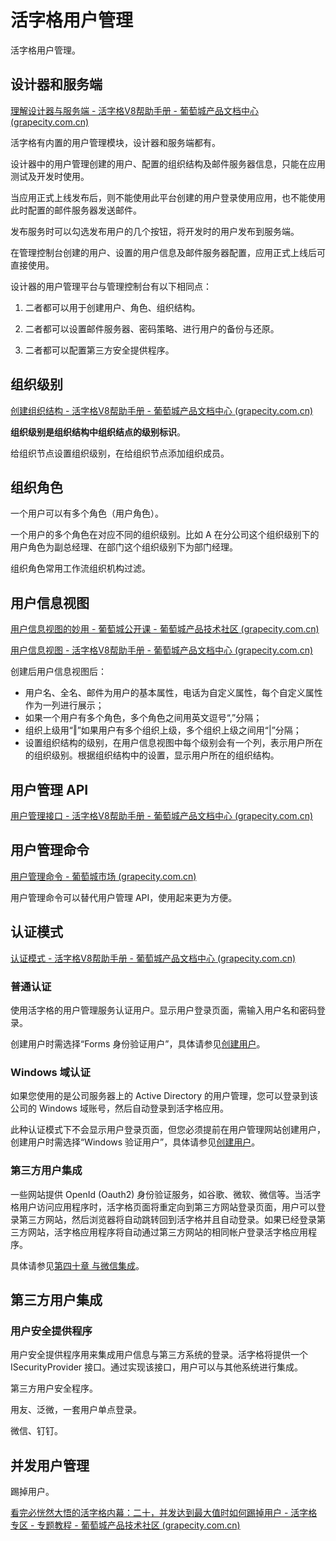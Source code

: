 # 活字格用户管理

活字格用户管理。



## 设计器和服务端

[理解设计器与服务端 - 活字格V8帮助手册 - 葡萄城产品文档中心 (grapecity.com.cn)](https://help.grapecity.com.cn/pages/viewpage.action?pageId=72356579)

活字格有内置的用户管理模块，设计器和服务端都有。

设计器中的用户管理创建的用户、配置的组织结构及邮件服务器信息，只能在应用测试及开发时使用。

当应用正式上线发布后，则不能使用此平台创建的用户登录使用应用，也不能使用此时配置的邮件服务器发送邮件。



发布服务时可以勾选发布用户的几个按钮，将开发时的用户发布到服务端。



在管理控制台创建的用户、设置的用户信息及邮件服务器配置，应用正式上线后可直接使用。



设计器的用户管理平台与管理控制台有以下相同点：

1. 二者都可以用于创建用户、角色、组织结构。

2. 二者都可以设置邮件服务器、密码策略、进行用户的备份与还原。

3. 二者都可以配置第三方安全提供程序。

## 组织级别

[创建组织结构 - 活字格V8帮助手册 - 葡萄城产品文档中心 (grapecity.com.cn)](https://help.grapecity.com.cn/pages/viewpage.action?pageId=72356728#id-创建组织结构-3.组织级别)

**组织级别是组织结构中组织结点的级别标识**。

给组织节点设置组织级别，在给组织节点添加组织成员。

## 组织角色

一个用户可以有多个角色（用户角色）。

一个用户的多个角色在对应不同的组织级别。比如 A 在分公司这个组织级别下的用户角色为副总经理、在部门这个组织级别下为部门经理。

组织角色常用工作流组织机构过滤。

## 用户信息视图

[用户信息视图的妙用 - 葡萄城公开课 - 葡萄城产品技术社区 (grapecity.com.cn)](https://gcdn.grapecity.com.cn/forum.php?mod=viewthread&tid=57696&highlight=%D3%C3%BB%A7%D0%C5%CF%A2%CA%D3%CD%BC)

[用户信息视图 - 活字格V8帮助手册 - 葡萄城产品文档中心 (grapecity.com.cn)](https://help.grapecity.com.cn/pages/viewpage.action?pageId=72356802)



创建后用户信息视图后：

- 用户名、全名、邮件为用户的基本属性，电话为自定义属性，每个自定义属性作为一列进行展示；
- 如果一个用户有多个角色，多个角色之间用英文逗号“,”分隔；
- 组织上级用“‖”如果用户有多个组织上级，多个组织上级之间用“|”分隔；
- 设置组织结构的级别，在用户信息视图中每个级别会有一个列，表示用户所在的组织级别。根据组织结构中的设置，显示用户所在的组织结构。

## 用户管理 API

[用户管理接口 - 活字格V8帮助手册 - 葡萄城产品文档中心 (grapecity.com.cn)](https://help.grapecity.com.cn/pages/viewpage.action?pageId=72356850)

## 用户管理命令

[用户管理命令 - 葡萄城市场 (grapecity.com.cn)](https://marketplace.grapecity.com.cn/ApplicationDetails?productID=SP2104270014&productDetailID=D2209090033&tabName=Tabs_detail)



用户管理命令可以替代用户管理 API，使用起来更为方便。



## 认证模式

[认证模式 - 活字格V8帮助手册 - 葡萄城产品文档中心 (grapecity.com.cn)](https://help.grapecity.com.cn/pages/viewpage.action?pageId=72356858)



### 普通认证

使用活字格的用户管理服务认证用户。显示用户登录页面，需输入用户名和密码登录。

创建用户时需选择“Forms 身份验证用户”，具体请参见[创建用户](https://help.grapecity.com.cn/pages/viewpage.action?pageId=72356598)。

### Windows 域认证

如果您使用的是公司服务器上的 Active Directory 的用户管理，您可以登录到该公司的 Windows 域账号，然后自动登录到活字格应用。

此种认证模式下不会显示用户登录页面，但您必须提前在用户管理网站创建用户，创建用户时需选择“Windows 验证用户”，具体请参见[创建用户](https://help.grapecity.com.cn/pages/viewpage.action?pageId=72356598)。

### 第三方用户集成

一些网站提供 OpenId (Oauth2) 身份验证服务，如谷歌、微软、微信等。当活字格用户访问应用程序时，活字格页面将重定向到第三方网站登录页面，用户可以登录第三方网站，然后浏览器将自动跳转回到活字格并且自动登录。如果已经登录第三方网站，活字格应用程序将自动通过第三方网站的相同帐户登录活字格应用程序。

具体请参见[第四十章 与微信集成](https://help.grapecity.com.cn/pages/viewpage.action?pageId=72363759)。



## 第三方用户集成



### 用户安全提供程序

用户安全提供程序用来集成用户信息与第三方系统的登录。活字格将提供一个 ISecurityProvider 接口。通过实现该接口，用户可以与其他系统进行集成。



第三方用户安全程序。

用友、泛微，一套用户单点登录。

微信、钉钉。

## 并发用户管理

踢掉用户。

[看完必恍然大悟的活字格内幕：二十，并发达到最大值时如何踢掉用户 - 活字格专区 - 专题教程 - 葡萄城产品技术社区 (grapecity.com.cn)](https://gcdn.grapecity.com.cn/forum.php?mod=viewthread&tid=51360&extra=page%3D4%26filter%3Dtypeid%26typeid%3D242)
